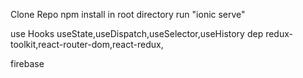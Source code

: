 Clone Repo
npm install
in root directory run "ionic serve"

use
Hooks 
useState,useDispatch,useSelector,useHistory
dep
redux-toolkit,react-router-dom,react-redux,

firebase

